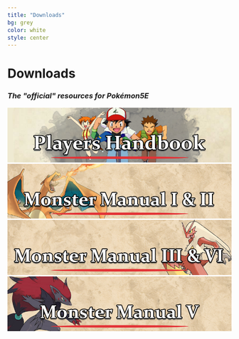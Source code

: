```yaml
---
title: "Downloads"
bg: grey
color: white
style: center
---
```


# **Downloads**
### *The "official" resources for Pokémon5E*

<a href="https://drive.google.com/open?id=1DoqZVvNecVG4I7JRubpoCZJqSo_P6LDL"><img src="img/book_banners/phb_banner.png"></a>
<a href="https://drive.google.com/open?id=1UmTLxxAHAQreomLH37JoIERA1PMHYoQW"><img src="img/book_banners/gen_1_2_banner.png"></a>
<a href="https://drive.google.com/open?id=12AU0bpiYFbuhbITV1Afj6FO_nuI7N4vA"><img src="img/book_banners/gen_3_4_banner.png"></a>
<a href="https://drive.google.com/open?id=1hyUT3P_LBRz_HCh2SvEPSGwv0Oaf6UYc"><img src="img/book_banners/gen_5_banner.png"></a>

